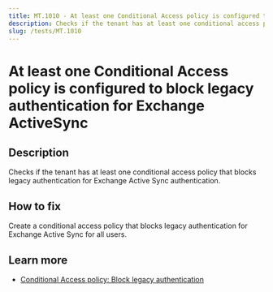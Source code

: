 ```yaml
---
title: MT.1010 - At least one Conditional Access policy is configured to block legacy authentication for Exchange ActiveSync
description: Checks if the tenant has at least one conditional access policy that blocks legacy authentication for Exchange Active Sync authentication.
slug: /tests/MT.1010
---
```


# At least one Conditional Access policy is configured to block legacy authentication for Exchange ActiveSync

## Description

Checks if the tenant has at least one conditional access policy that blocks legacy authentication for Exchange Active Sync authentication.

## How to fix

Create a conditional access policy that blocks legacy authentication for Exchange Active Sync for all users.

## Learn more

- [Conditional Access policy: Block legacy authentication](https://learn.microsoft.com/entra/identity/conditional-access/howto-conditional-access-policy-block-legacy)
